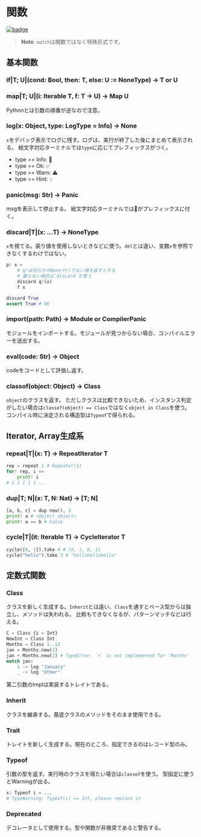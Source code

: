 # 関数

[![badge](https://img.shields.io/endpoint.svg?url=https%3A%2F%2Fgezf7g7pd5.execute-api.ap-northeast-1.amazonaws.com%2Fdefault%2Fsource_up_to_date%3Fowner%3Derg-lang%26repos%3Derg%26ref%3Dmain%26path%3Ddoc/EN/API/funcs.md%26commit_hash%3D06f8edc9e2c0cee34f6396fd7c64ec834ffb5352)](https://gezf7g7pd5.execute-api.ap-northeast-1.amazonaws.com/default/source_up_to_date?owner=erg-lang&repos=erg&ref=main&path=doc/EN/API/funcs.md&commit_hash=06f8edc9e2c0cee34f6396fd7c64ec834ffb5352)

> __Note__: `match`は関数ではなく特殊形式です。

## 基本関数

### if|T; U|(cond: Bool, then: T, else: U := NoneType) -> T or U

### map|T; U|(i: Iterable T, f: T -> U) -> Map U

Pythonとは引数の順番が逆なので注意。

### log(x: Object, type: LogType = Info) -> None

`x`をデバッグ表示でログに残す。ログは、実行が終了した後にまとめて表示される。
絵文字対応ターミナルでは`type`に応じてプレフィックスがつく。

* type == Info: 💬
* type == Ok: ✅
* type == Warn: ⚠️
* type == Hint: 💡

### panic(msg: Str) -> Panic

msgを表示して停止する。
絵文字対応ターミナルでは🚨がプレフィックスに付く。

### discard|T|(x: ...T) -> NoneType

`x`を捨てる。戻り値を使用しないときなどに使う。`del`とは違い、変数`x`を参照できなくするわけではない。

```python
p! x =
    # q!は何らかのNoneや()でない値を返すとする
    # 要らない場合は`discard`を使う
    discard q!(x)
    f x

discard True
assert True # OK
```

### import(path: Path) -> Module or CompilerPanic

モジュールをインポートする。モジュールが見つからない場合、コンパイルエラーを送出する。

### eval(code: Str) -> Object

codeをコードとして評価し返す。

### classof(object: Object) -> Class

`object`のクラスを返す。
ただしクラスは比較できないため、インスタンス判定がしたい場合は`classof(object) == Class`ではなく`object in Class`を使う。
コンパイル時に決定される構造型は`Typeof`で得られる。

## Iterator, Array生成系

### repeat|T|(x: T) -> RepeatIterator T

```python
rep = repeat 1 # Repeater(1)
for! rep, i =>
    print! i
# 1 1 1 1 1 ...
```

### dup|T; N|(x: T, N: Nat) -> [T; N]

```python
[a, b, c] = dup new(), 3
print! a # <Object object>
print! a == b # False
```

### cycle|T|(it: Iterable T) -> CycleIterator T

```python
cycle([0, 1]).take 4 # [0, 1, 0, 1]
cycle("hello").take 3 # "hellohellohello"
```

## 定数式関数

### Class

クラスを新しく生成する。`Inherit`とは違い、`Class`を通すとベース型からは独立し、メソッドは失われる。
比較もできなくなるが、パターンマッチなどは行える。

```python
C = Class {i = Int}
NewInt = Class Int
Months = Class 1..12
jan = Months.new(1)
jan + Months.new(2) # TypeError: `+` is not implemented for 'Months'
match jan:
    1 -> log "January"
    _ -> log "Other"
```

第二引数のImplは実装するトレイトである。

### Inherit

クラスを継承する。基底クラスのメソッドをそのまま使用できる。

### Trait

トレイトを新しく生成する。現在のところ、指定できるのはレコード型のみ。

### Typeof

引数の型を返す。実行時のクラスを得たい場合は`classof`を使う。
型指定に使うとWarningが出る。

```python
x: Typeof i = ...
# TypeWarning: Typeof(i) == Int, please replace it
```

### Deprecated

デコレータとして使用する。型や関数が非推奨であると警告する。
